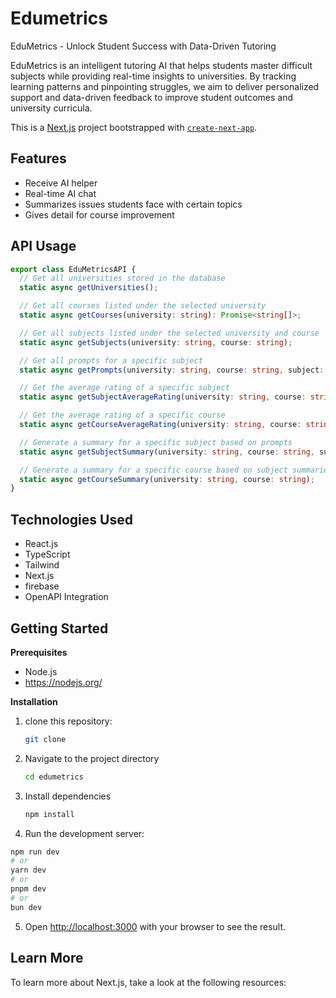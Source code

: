 # Edumetrics

EduMetrics - Unlock Student Success with Data-Driven Tutoring

EduMetrics is an intelligent tutoring AI that helps students master difficult subjects while providing real-time insights to universities. By tracking learning patterns and pinpointing struggles, we aim to deliver personalized support and data-driven feedback to improve student outcomes and university curricula.


This is a [Next.js](https://nextjs.org) project bootstrapped with [`create-next-app`](https://nextjs.org/docs/app/api-reference/cli/create-next-app).

## Features
- Receive AI helper
- Real-time AI chat
- Summarizes issues students face with certain topics
- Gives detail for course improvement

## API Usage
```ts
export class EduMetricsAPI {
  // Get all universities stored in the database
  static async getUniversities();

  // Get all courses listed under the selected university
  static async getCourses(university: string): Promise<string[]>;

  // Get all subjects listed under the selected university and course
  static async getSubjects(university: string, course: string);

  // Get all prompts for a specific subject
  static async getPrompts(university: string, course: string, subject: string);

  // Get the average rating of a specific subject
  static async getSubjectAverageRating(university: string, course: string, subject: string);

  // Get the average rating of a specific course
  static async getCourseAverageRating(university: string, course: string);

  // Generate a summary for a specific subject based on prompts
  static async getSubjectSummary(university: string, course: string, subject: string);

  // Generate a summary for a specific course based on subject summaries
  static async getCourseSummary(university: string, course: string);
}
```

## Technologies Used
- React.js
- TypeScript
- Tailwind
- Next.js
- firebase
- OpenAPI Integration

## Getting Started

**Prerequisites**
- Node.js
- https://nodejs.org/


**Installation**
1. clone this repository:

   ```bash
   git clone
   ```
2. Navigate to the project directory

    ```bash
   cd edumetrics
    ```
3. Install dependencies

    ```bash
   npm install
    ```
4. Run the development server:

```bash
npm run dev
# or
yarn dev
# or
pnpm dev
# or
bun dev
```
5. Open [http://localhost:3000](http://localhost:3000) with your browser to see the result.

## Learn More

To learn more about Next.js, take a look at the following resources:

